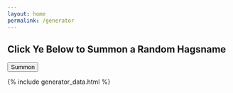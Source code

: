 ```yaml
---
layout: home
permalink: /generator
---
```


<div class="generator-wrapper">
  <h2>Click Ye Below to Summon a Random Hagsname</h2>
  <form id="generator-form">
    <p class="generator-result js-generator-result"></p>
    <button class="button-main">Summon</button>
  </form>
</div>

{% include generator_data.html %}
<script src="/assets/js/generator.js" type="text/javascript"></script> 